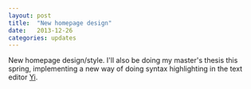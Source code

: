 ```yaml
---
layout: post
title:  "New homepage design"
date:   2013-12-26
categories: updates
---
```


New homepage design/style. I'll also be doing my master's thesis this spring, implementing a new way
of doing syntax highlighting in the text editor [Yi](http://www.haskell.org/haskellwiki/Yi).
